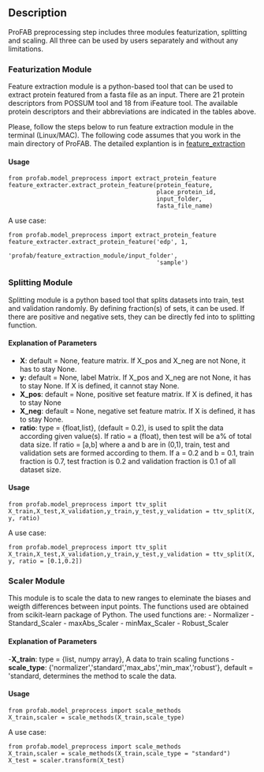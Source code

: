 ## Description

ProFAB preprocessing step includes three modules featurization, splitting and scaling. All three can be used by users separately and without any limitations. 

### Featurization Module

Feature extraction module is a python-based tool that can be used to extract protein featured 
from a fasta file as an input.
There are 21 protein descriptors from POSSUM tool and 18 from iFeature tool.
The available protein descriptors and their abbreviations are indicated in the tables above.

Please, follow the steps below to run feature extraction module in the terminal (Linux/MAC).
The following code assumes that you work in the main directory of ProFAB.
The detailed explantion is in [feature_extraction](../utils/feature_extraction_module)

#### Usage

```{python}
from profab.model_preprocess import extract_protein_feature
feature_extracter.extract_protein_feature(protein_feature,
                                          place_protein_id,
                                          input_folder, 
                                          fasta_file_name)
```

A use case:
```{python}
from profab.model_preprocess import extract_protein_feature
feature_extracter.extract_protein_feature('edp', 1, 
                                          'profab/feature_extraction_module/input_folder', 
                                          'sample')
```

### Splitting Module

Splitting module is a python based tool that splits datasets into train, test and validation randomly. By defining fraction(s) of sets, it can be used. If there are
positive and negative sets, they can be directly fed into to splitting function.

#### Explanation of Parameters 

- **X**: default = None, feature matrix. If X_pos and X_neg are not None,
        it has to stay None.
- **y:** default = None, label Matrix. If X_pos and X_neg are not None,
        it has to stay None. If X is defined, it cannot stay None.
- **X_pos**: default = None, positive set feature matrix. If X is defined,
        it has to stay None
- **X_neg**: default = None, negative set feature matrix. If X is defined,
        it has to stay None.
- **ratio**: type = {float,list}, (default = 0.2), is used to split the data according given value(s). If ratio = a (float), then test will be a% of total data size. If ratio = [a,b] where a and b are in (0,1), train, test and validation sets are formed according to them. If a = 0.2 and b = 0.1, train fraction is 0.7, test fraction is 0.2 and validation fraction is 0.1 of all dataset size. 

#### Usage

```{python}
from profab.model_preprocess import ttv_split
X_train,X_test,X_validation,y_train,y_test,y_validation = ttv_split(X, y, ratio)
```

A use case:
```{python}
from profab.model_preprocess import ttv_split
X_train,X_test,X_validation,y_train,y_test,y_validation = ttv_split(X, y, ratio = [0.1,0.2])
```

### Scaler Module

This module is to scale the data to new ranges to eleminate the biases and weigth differences between input points. The functions used are obtained from scikit-learn package of Python. The used functions are:
    - Normalizer
    - Standard_Scaler
    - maxAbs_Scaler
    - minMax_Scaler
    - Robust_Scaler


#### Explanation of Parameters

-**X_train**: type = {list, numpy array}, A data to train scaling functions
-**scale_type**: {'normalizer','standard','max_abs','min_max','robust'}, default = 'standard, determines the method to scale the data.

#### Usage

```{python}
from profab.model_preprocess import scale_methods
X_train,scaler = scale_methods(X_train,scale_type)
```

A use case:
```{python}
from profab.model_preprocess import scale_methods
X_train,scaler = scale_methods(X_train,scale_type = "standard")
X_test = scaler.transform(X_test)
```
